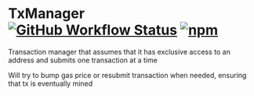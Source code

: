 # TxManager [![GitHub Workflow Status](https://img.shields.io/github/workflow/status/tornadocash/tx-manager/build)](https://github.com/tornadocash/tx-manager/actions) [![npm](https://img.shields.io/npm/v/tx-manager)](https://www.npmjs.com/package/tx-manager)

Transaction manager that assumes that it has exclusive access to an address and submits one transaction at a time

Will try to bump gas price or resubmit transaction when needed, ensuring that tx is eventually mined
